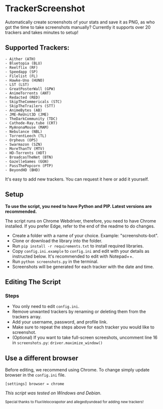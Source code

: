 # TrackerScreenshot
Automatically create screenshots of your stats and save it as PNG, as who got the time to take screenshots manually? Currently it supports over 20 trackers and takes minutes to setup!


## Supported Trackers:
    - Aither (ATH)
    - Bluetopia (BLU)
    - Reelflix (RF)
    - Speedapp (SP)
    - Filelist (FL)
    - Hawke-Uno (HUNO)
    - LST (LST)
    - GreatPosterWall (GPW)
    - AnimeTorrents (ANT)
    - Redacted (RED)
    - SkipTheCommericals (STC)
    - SkipTheTrailers (STT)
    - AnimeBytes (AB)
    - JME-ReUnit3D (JME)
    - TheDarkCommunity (TDC)
    - Cathode-Ray.tube (CRT)
    - MyAnonaMouse (MAM)
    - Nebulance (NBL)
    - TorrentLeech (TL)
    - Orpheus (OPS)
    - Swarmazon (SZN)
    - MoreThanTV (MTV)
    - HD-Torrents (HDT)
    - BroadcasTheNet (BTN)
    - GazelleGames (GGN)
    - PassThePopcorn (PTP)
    - BeyondHD (BHD)


It's easy to add new trackers. You can request it here or add it yourself.

##  Setup

**To use the script, you need to have Python and PIP. Latest versions are recommended.**

The script runs on Chrome Webdriver, therefore, you need to have Chrome installed. If you prefer Edge, refer to the end of the readme to do changes.

- Create a folder with a name of your choice. Example: "screenshots-bot".
- Clone or download the library into the folder.
- Run `pip install -r requirements.txt` to install required libraries.
- Copy `config.ini.example` to `config.ini` and edit with your details as instructed below. It's recommended to edit with Notepad++.
- Run `python screenshots.py` in the terminal.
- Screenshots will be generated for each tracker with the date and time.


## Editing The Script

### Steps
- You only need to edit `config.ini`.
- Remove unwanted trackers by renaming or deleting them from the trackers array.
- Add your username, password, and profile link.
- Make sure to repeat the steps above for each tracker you would like to screenshot.
- (Optional) If you want to take full-screen screeshots, uncomment line 16 in `screenshots.py`: `driver.maximize_window()`


## Use a different browser

Before editing, we recommend using Chrome. To change simply update browser in the `config.ini` file.

`[settings]
browser = chrome`

*This script was tested on Windows and Debian.*


<sub>Special thanks to FluxVelocorapotor and allegedlyundead for adding new trackers!</sub>
